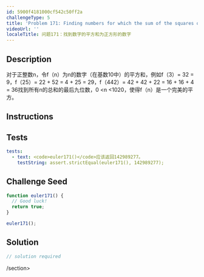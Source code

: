 ```yaml
---
id: 5900f4181000cf542c50ff2a
challengeType: 5
title: 'Problem 171: Finding numbers for which the sum of the squares of the digits is a square'
videoUrl: ''
localeTitle: 问题171：找到数字的平方和为正方形的数字
---
```


## Description
<section id="description">对于正整数n，令f（n）为n的数字（在基数10中）的平方和，例如f（3）= 32 = 9，f（25）= 22 + 52 = 4 + 25 = 29，f（442）= 42 + 42 + 22 = 16 + 16 + 4 = 36找到所有n的总和的最后九位数，0 &lt;n &lt;1020，使得f（n）是一个完美的平方。 </section>

## Instructions
<section id="instructions">
</section>

## Tests
<section id='tests'>

```yml
tests:
  - text: <code>euler171()</code>应该返回142989277。
    testString: assert.strictEqual(euler171(), 142989277);

```

</section>

## Challenge Seed
<section id='challengeSeed'>

<div id='js-seed'>

```js
function euler171() {
  // Good luck!
  return true;
}

euler171();

```

</div>



</section>

## Solution
<section id='solution'>

```js
// solution required
```

/section>
